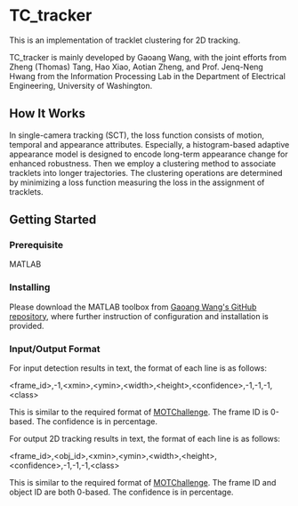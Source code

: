 # TC_tracker

This is an implementation of tracklet clustering for 2D tracking.

TC_tracker is mainly developed by Gaoang Wang, with the joint efforts from Zheng (Thomas) Tang, Hao Xiao, Aotian Zheng, and Prof. Jenq-Neng Hwang from the Information Processing Lab in the Department of Electrical Engineering, University of Washington. 

## How It Works

In single-camera tracking (SCT), the loss function consists of motion, temporal and appearance attributes. Especially, a histogram-based adaptive appearance model is designed to encode long-term appearance change for enhanced robustness. Then we employ a clustering method to associate tracklets into longer trajectories. The clustering operations are determined by minimizing a loss function measuring the loss in the assignment of tracklets. 

## Getting Started

### Prerequisite

MATLAB

### Installing

Please download the MATLAB toolbox from [Gaoang Wang's GitHub repository](https://github.com/GaoangW/TC_tracker), where further instruction of configuration and installation is provided.

### Input/Output Format

For input detection results in text, the format of each line is as follows:

\<frame_id\>,-1,\<xmin\>,\<ymin\>,\<width\>,\<height\>,\<confidence\>,-1,-1,-1,\<class\>

This is similar to the required format of [MOTChallenge](https://motchallenge.net/). The frame ID is 0-based. The confidence is in percentage. 

For output 2D tracking results in text, the format of each line is as follows:

\<frame_id\>,\<obj_id\>,\<xmin\>,\<ymin\>,\<width\>,\<height\>,\<confidence\>,-1,-1,-1,\<class\>

This is similar to the required format of [MOTChallenge](https://motchallenge.net/). The frame ID and object ID are both 0-based. The confidence is in percentage.  